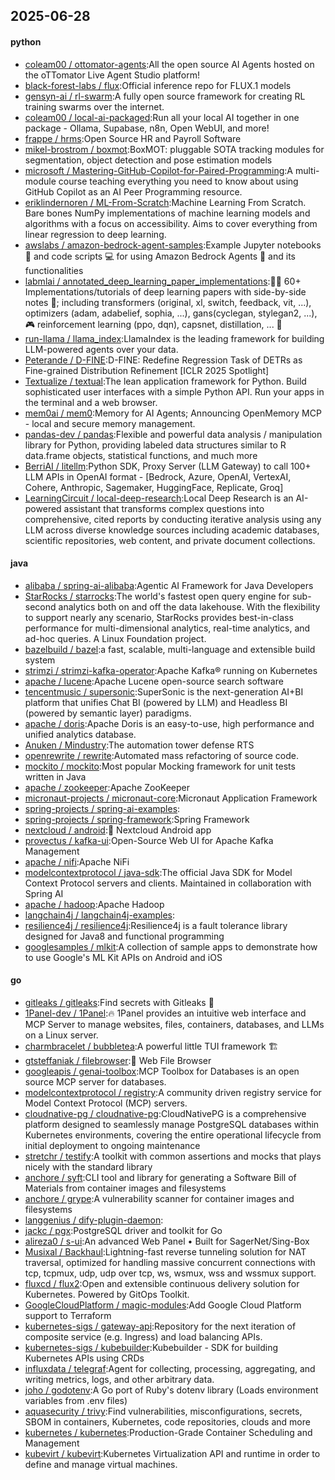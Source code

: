 ## 2025-06-28

#### python
* [coleam00 / ottomator-agents](https://github.com/coleam00/ottomator-agents):All the open source AI Agents hosted on the oTTomator Live Agent Studio platform!
* [black-forest-labs / flux](https://github.com/black-forest-labs/flux):Official inference repo for FLUX.1 models
* [gensyn-ai / rl-swarm](https://github.com/gensyn-ai/rl-swarm):A fully open source framework for creating RL training swarms over the internet.
* [coleam00 / local-ai-packaged](https://github.com/coleam00/local-ai-packaged):Run all your local AI together in one package - Ollama, Supabase, n8n, Open WebUI, and more!
* [frappe / hrms](https://github.com/frappe/hrms):Open Source HR and Payroll Software
* [mikel-brostrom / boxmot](https://github.com/mikel-brostrom/boxmot):BoxMOT: pluggable SOTA tracking modules for segmentation, object detection and pose estimation models
* [microsoft / Mastering-GitHub-Copilot-for-Paired-Programming](https://github.com/microsoft/Mastering-GitHub-Copilot-for-Paired-Programming):A multi-module course teaching everything you need to know about using GitHub Copilot as an AI Peer Programming resource.
* [eriklindernoren / ML-From-Scratch](https://github.com/eriklindernoren/ML-From-Scratch):Machine Learning From Scratch. Bare bones NumPy implementations of machine learning models and algorithms with a focus on accessibility. Aims to cover everything from linear regression to deep learning.
* [awslabs / amazon-bedrock-agent-samples](https://github.com/awslabs/amazon-bedrock-agent-samples):Example Jupyter notebooks 📓 and code scripts 💻 for using Amazon Bedrock Agents 🤖 and its functionalities
* [labmlai / annotated_deep_learning_paper_implementations](https://github.com/labmlai/annotated_deep_learning_paper_implementations):🧑‍🏫 60+ Implementations/tutorials of deep learning papers with side-by-side notes 📝; including transformers (original, xl, switch, feedback, vit, ...), optimizers (adam, adabelief, sophia, ...), gans(cyclegan, stylegan2, ...), 🎮 reinforcement learning (ppo, dqn), capsnet, distillation, ... 🧠
* [run-llama / llama_index](https://github.com/run-llama/llama_index):LlamaIndex is the leading framework for building LLM-powered agents over your data.
* [Peterande / D-FINE](https://github.com/Peterande/D-FINE):D-FINE: Redefine Regression Task of DETRs as Fine-grained Distribution Refinement [ICLR 2025 Spotlight]
* [Textualize / textual](https://github.com/Textualize/textual):The lean application framework for Python. Build sophisticated user interfaces with a simple Python API. Run your apps in the terminal and a web browser.
* [mem0ai / mem0](https://github.com/mem0ai/mem0):Memory for AI Agents; Announcing OpenMemory MCP - local and secure memory management.
* [pandas-dev / pandas](https://github.com/pandas-dev/pandas):Flexible and powerful data analysis / manipulation library for Python, providing labeled data structures similar to R data.frame objects, statistical functions, and much more
* [BerriAI / litellm](https://github.com/BerriAI/litellm):Python SDK, Proxy Server (LLM Gateway) to call 100+ LLM APIs in OpenAI format - [Bedrock, Azure, OpenAI, VertexAI, Cohere, Anthropic, Sagemaker, HuggingFace, Replicate, Groq]
* [LearningCircuit / local-deep-research](https://github.com/LearningCircuit/local-deep-research):Local Deep Research is an AI-powered assistant that transforms complex questions into comprehensive, cited reports by conducting iterative analysis using any LLM across diverse knowledge sources including academic databases, scientific repositories, web content, and private document collections.

#### java
* [alibaba / spring-ai-alibaba](https://github.com/alibaba/spring-ai-alibaba):Agentic AI Framework for Java Developers
* [StarRocks / starrocks](https://github.com/StarRocks/starrocks):The world's fastest open query engine for sub-second analytics both on and off the data lakehouse. With the flexibility to support nearly any scenario, StarRocks provides best-in-class performance for multi-dimensional analytics, real-time analytics, and ad-hoc queries. A Linux Foundation project.
* [bazelbuild / bazel](https://github.com/bazelbuild/bazel):a fast, scalable, multi-language and extensible build system
* [strimzi / strimzi-kafka-operator](https://github.com/strimzi/strimzi-kafka-operator):Apache Kafka® running on Kubernetes
* [apache / lucene](https://github.com/apache/lucene):Apache Lucene open-source search software
* [tencentmusic / supersonic](https://github.com/tencentmusic/supersonic):SuperSonic is the next-generation AI+BI platform that unifies Chat BI (powered by LLM) and Headless BI (powered by semantic layer) paradigms.
* [apache / doris](https://github.com/apache/doris):Apache Doris is an easy-to-use, high performance and unified analytics database.
* [Anuken / Mindustry](https://github.com/Anuken/Mindustry):The automation tower defense RTS
* [openrewrite / rewrite](https://github.com/openrewrite/rewrite):Automated mass refactoring of source code.
* [mockito / mockito](https://github.com/mockito/mockito):Most popular Mocking framework for unit tests written in Java
* [apache / zookeeper](https://github.com/apache/zookeeper):Apache ZooKeeper
* [micronaut-projects / micronaut-core](https://github.com/micronaut-projects/micronaut-core):Micronaut Application Framework
* [spring-projects / spring-ai-examples](https://github.com/spring-projects/spring-ai-examples):
* [spring-projects / spring-framework](https://github.com/spring-projects/spring-framework):Spring Framework
* [nextcloud / android](https://github.com/nextcloud/android):📱 Nextcloud Android app
* [provectus / kafka-ui](https://github.com/provectus/kafka-ui):Open-Source Web UI for Apache Kafka Management
* [apache / nifi](https://github.com/apache/nifi):Apache NiFi
* [modelcontextprotocol / java-sdk](https://github.com/modelcontextprotocol/java-sdk):The official Java SDK for Model Context Protocol servers and clients. Maintained in collaboration with Spring AI
* [apache / hadoop](https://github.com/apache/hadoop):Apache Hadoop
* [langchain4j / langchain4j-examples](https://github.com/langchain4j/langchain4j-examples):
* [resilience4j / resilience4j](https://github.com/resilience4j/resilience4j):Resilience4j is a fault tolerance library designed for Java8 and functional programming
* [googlesamples / mlkit](https://github.com/googlesamples/mlkit):A collection of sample apps to demonstrate how to use Google's ML Kit APIs on Android and iOS

#### go
* [gitleaks / gitleaks](https://github.com/gitleaks/gitleaks):Find secrets with Gitleaks 🔑
* [1Panel-dev / 1Panel](https://github.com/1Panel-dev/1Panel):🔥 1Panel provides an intuitive web interface and MCP Server to manage websites, files, containers, databases, and LLMs on a Linux server.
* [charmbracelet / bubbletea](https://github.com/charmbracelet/bubbletea):A powerful little TUI framework 🏗
* [gtsteffaniak / filebrowser](https://github.com/gtsteffaniak/filebrowser):📂 Web File Browser
* [googleapis / genai-toolbox](https://github.com/googleapis/genai-toolbox):MCP Toolbox for Databases is an open source MCP server for databases.
* [modelcontextprotocol / registry](https://github.com/modelcontextprotocol/registry):A community driven registry service for Model Context Protocol (MCP) servers.
* [cloudnative-pg / cloudnative-pg](https://github.com/cloudnative-pg/cloudnative-pg):CloudNativePG is a comprehensive platform designed to seamlessly manage PostgreSQL databases within Kubernetes environments, covering the entire operational lifecycle from initial deployment to ongoing maintenance
* [stretchr / testify](https://github.com/stretchr/testify):A toolkit with common assertions and mocks that plays nicely with the standard library
* [anchore / syft](https://github.com/anchore/syft):CLI tool and library for generating a Software Bill of Materials from container images and filesystems
* [anchore / grype](https://github.com/anchore/grype):A vulnerability scanner for container images and filesystems
* [langgenius / dify-plugin-daemon](https://github.com/langgenius/dify-plugin-daemon):
* [jackc / pgx](https://github.com/jackc/pgx):PostgreSQL driver and toolkit for Go
* [alireza0 / s-ui](https://github.com/alireza0/s-ui):An advanced Web Panel • Built for SagerNet/Sing-Box
* [Musixal / Backhaul](https://github.com/Musixal/Backhaul):Lightning-fast reverse tunneling solution for NAT traversal, optimized for handling massive concurrent connections with tcp, tcpmux, udp, udp over tcp, ws, wsmux, wss and wssmux support.
* [fluxcd / flux2](https://github.com/fluxcd/flux2):Open and extensible continuous delivery solution for Kubernetes. Powered by GitOps Toolkit.
* [GoogleCloudPlatform / magic-modules](https://github.com/GoogleCloudPlatform/magic-modules):Add Google Cloud Platform support to Terraform
* [kubernetes-sigs / gateway-api](https://github.com/kubernetes-sigs/gateway-api):Repository for the next iteration of composite service (e.g. Ingress) and load balancing APIs.
* [kubernetes-sigs / kubebuilder](https://github.com/kubernetes-sigs/kubebuilder):Kubebuilder - SDK for building Kubernetes APIs using CRDs
* [influxdata / telegraf](https://github.com/influxdata/telegraf):Agent for collecting, processing, aggregating, and writing metrics, logs, and other arbitrary data.
* [joho / godotenv](https://github.com/joho/godotenv):A Go port of Ruby's dotenv library (Loads environment variables from .env files)
* [aquasecurity / trivy](https://github.com/aquasecurity/trivy):Find vulnerabilities, misconfigurations, secrets, SBOM in containers, Kubernetes, code repositories, clouds and more
* [kubernetes / kubernetes](https://github.com/kubernetes/kubernetes):Production-Grade Container Scheduling and Management
* [kubevirt / kubevirt](https://github.com/kubevirt/kubevirt):Kubernetes Virtualization API and runtime in order to define and manage virtual machines.
